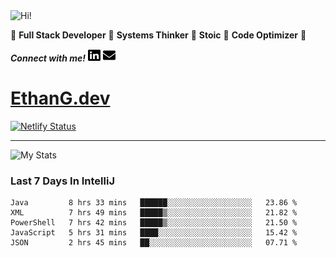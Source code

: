 <img src="https://i.giphy.com/media/3PAL5bChWnak0WJ32x/giphy.webp" alt="Hi!">

:star2: **Full Stack Developer** :star2: **Systems Thinker** :star2: **Stoic** :star2: **Code Optimizer** :star2:

***Connect with me!*** <a href="https://www.linkedin.com/in/ethan-glover/"><img src="https://raw.githubusercontent.com/eglove/eglove/eeb591600b73da426bd298d229e2fd96df019488/linkedin-brands.svg" alt="LinkedIn" width="20px" height="20px"></a> <a href="mailto:hello@ethang.email"><img src="https://raw.githubusercontent.com/eglove/eglove/47aceecf4819797d993f5facc7764cb99d0ab039/envelope-solid.svg" alt="Email" width="20px" height="20px"></a>

# [EthanG.dev](https://ethang.dev/)

[![Netlify Status](https://api.netlify.com/api/v1/badges/386a0047-e6d7-4b02-af54-535d4fdd1866/deploy-status)](https://app.netlify.com/sites/focused-elion-be8588/deploys)

<hr>

![My Stats](https://github-readme-stats.vercel.app/api?username=eglove&show_icons=true&theme=default&count_private=true)

### Last 7 Days In IntelliJ
<!--START_SECTION:waka-->
```text
Java         8 hrs 33 mins   ██████░░░░░░░░░░░░░░░░░░░   23.86 % 
XML          7 hrs 49 mins   █████▒░░░░░░░░░░░░░░░░░░░   21.82 % 
PowerShell   7 hrs 42 mins   █████▒░░░░░░░░░░░░░░░░░░░   21.50 % 
JavaScript   5 hrs 31 mins   ████░░░░░░░░░░░░░░░░░░░░░   15.42 % 
JSON         2 hrs 45 mins   ██░░░░░░░░░░░░░░░░░░░░░░░   07.71 % 
```
<!--END_SECTION:waka-->
